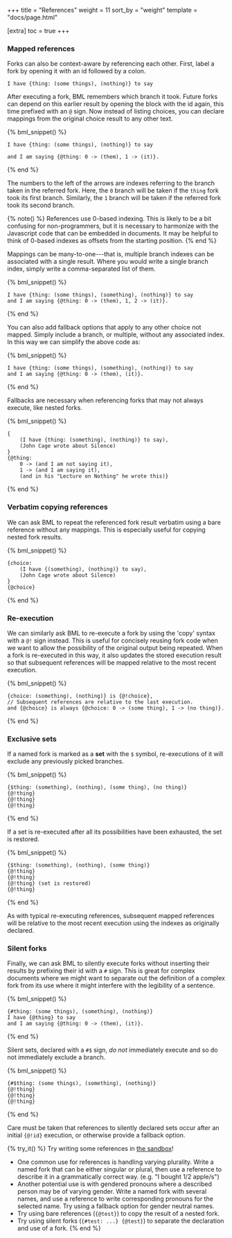 +++
title = "References"
weight = 11
sort_by = "weight"
template = "docs/page.html"

[extra]
toc = true
+++

### Mapped references

Forks can also be context-aware by referencing each other. First, label a fork by opening it with an id followed by a colon.

```bml
I have {thing: (some things), (nothing)} to say
```

After executing a fork, BML remembers which branch it took. Future forks can depend on this earlier result by opening the block with the id again, this time prefixed with an `@` sign. Now instead of listing choices, you can declare mappings from the original choice result to any other text. 

{% bml_snippet() %}
```bml
I have {thing: (some things), (nothing)} to say
```
```bml
and I am saying {@thing: 0 -> (them), 1 -> (it)}.
```
{% end %}

The numbers to the left of the arrows are indexes referring to the branch taken in the referred fork. Here, the `0` branch will be taken if the `thing` fork took its first branch. Similarly, the `1` branch will be taken if the referred fork took its second branch.

{% note() %}
References use 0-based indexing. This is likely to be a bit confusing for non-programmers, but it is necessary to harmonize with the Javascript code that can be embedded in documents. It may be helpful to think of 0-based indexes as offsets from the starting position.
{% end %}

Mappings can be many-to-one---that is, multiple branch indexes can be associated with a single result. Where you would write a single branch index, simply write a comma-separated list of them.

{% bml_snippet() %}
```bml
I have {thing: (some things), (something), (nothing)} to say
and I am saying {@thing: 0 -> (them), 1, 2 -> (it)}.
```
{% end %}

You can also add fallback options that apply to any other choice not mapped. Simply include a branch, or multiple, without any associated index. In this way we can simplify the above code as:

{% bml_snippet() %}
```bml
I have {thing: (some things), (something), (nothing)} to say
and I am saying {@thing: 0 -> (them), (it)}.
```
{% end %}

Fallbacks are necessary when referencing forks that may not always execute, like nested forks.

{% bml_snippet() %}
```bml
{
    (I have {thing: (something), (nothing)} to say),
    (John Cage wrote about Silence)
}
{@thing:
    0 -> (and I am not saying it),
    1 -> (and I am saying it),
    (and in his "Lecture on Nothing" he wrote this)}
```
{% end %}

### Verbatim copying references

We can ask BML to repeat the referenced fork result verbatim using a bare reference without any mappings. This is especially useful for copying nested fork results.

{% bml_snippet() %}
```bml
{choice:
    (I have {(something), (nothing)} to say),
    (John Cage wrote about Silence)
}
{@choice}
```
{% end %}

### Re-execution

We can similarly ask BML to re-execute a fork by using the 'copy' syntax with a `@!` sign instead. This is useful for concisely reusing fork code when we want to allow the possibility of the original output being repeated. When a fork is re-executed in this way, it also updates the stored execution result so that subsequent references will be mapped relative to the most recent execution.

{% bml_snippet() %}
```bml
{choice: (something), (nothing)} is {@!choice},
// Subsequent references are relative to the last execution.
and {@choice} is always {@choice: 0 -> (some thing), 1 -> (no thing)}.
```
{% end %}

### Exclusive sets

If a named fork is marked as a **set** with the `$` symbol, re-executions of it will exclude any previously picked branches.

{% bml_snippet() %}
```bml
{$thing: (something), (nothing), (some thing), (no thing)}
{@!thing}
{@!thing}
{@!thing}
```
{% end %}

If a set is re-executed after all its possibilities have been exhausted, the set is restored.

{% bml_snippet() %}
```bml
{$thing: (something), (nothing), (some thing)}
{@!thing}
{@!thing}
{@!thing} (set is restored)
{@!thing}
```
{% end %}

As with typical re-executing references, subsequent mapped references will be relative to the most recent execution using the indexes as originally declared.

### Silent forks

Finally, we can ask BML to silently execute forks without inserting their results by prefixing their id with a `#` sign. This is great for complex documents where we might want to separate out the definition of a complex fork from its use where it might interfere with the legibility of a sentence.

{% bml_snippet() %}
```bml
{#thing: (some things), (something), (nothing)}
I have {@thing} to say
and I am saying {@thing: 0 -> (them), (it)}.
```
{% end %}

Silent sets, declared with a `#$` sign, *do not* immediately execute and so do not immediately exclude a branch.

{% bml_snippet() %}
```bml
{#$thing: (some things), (something), (nothing)}
{@!thing}
{@!thing}
{@!thing}
```
{% end %}

Care must be taken that references to silently declared sets occur after an initial `{@!id}` execution, or otherwise provide a fallback option.

{% try_it() %}
Try writing some references in [the sandbox](/sandbox)!
- One common use for references is handling varying plurality. Write a named fork that can be either singular or plural, then use a reference to describe it in a grammatically correct way. (e.g. "I bought 1/2 apple/s")
- Another potential use is with gendered pronouns where a described person may be of varying gender. Write a named fork with several names, and use a reference to write corresponding pronouns for the selected name. Try using a fallback option for gender neutral names.
- Try using bare references (`{@test}`) to copy the result of a nested fork.
- Try using silent forks (`{#test: ...} {@test}`) to separate the declaration and use of a fork.
{% end %}
